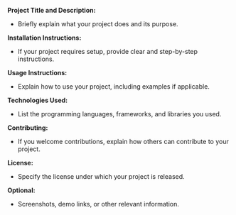 **Project Title and Description:**

- Briefly explain what your project does and its purpose.

**Installation Instructions:**

- If your project requires setup, provide clear and step-by-step instructions.

**Usage Instructions:**

- Explain how to use your project, including examples if applicable.

**Technologies Used:**

- List the programming languages, frameworks, and libraries you used.

**Contributing:**

- If you welcome contributions, explain how others can contribute to your project.

**License:**

- Specify the license under which your project is released.

**Optional:**

- Screenshots, demo links, or other relevant information.
